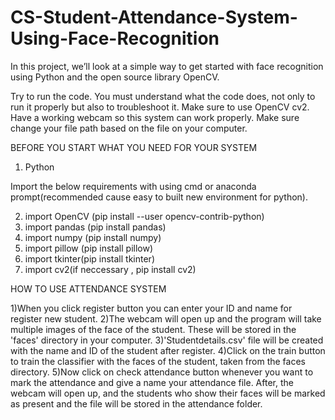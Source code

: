 # CS-Student-Attendance-System-Using-Face-Recognition

In this project, we’ll look at a simple way to get started with face recognition using Python and the open source library OpenCV.

Try to run the code. You must understand what the code does, not only to run it properly but also to troubleshoot it.
Make sure to use OpenCV cv2.
Have a working webcam so this system can work properly. 
Make sure change your file path based on the file on your computer.

BEFORE YOU START WHAT YOU NEED FOR YOUR SYSTEM

1. Python

Import the below requirements with using cmd or anaconda prompt(recommended cause easy to built new environment for python).

2. import OpenCV (pip install --user opencv-contrib-python)
3. import pandas (pip install pandas) 
4. import numpy  (pip install numpy)
5. import pillow (pip install pillow)
6. import tkinter(pip install tkinter)
7. import cv2(if neccessary , pip install cv2)


HOW TO USE ATTENDANCE SYSTEM

1)When you click register button you can enter your ID and name for register new student.
2)The webcam will open up and the program will take multiple images of the face of the student. These will be stored in the 'faces' directory in your computer.
3)'Studentdetails.csv' file will be created with the name and ID of the student after register.
4)Click on the train button to train the classifier with the faces of the student, taken from the faces directory.
5)Now click on check attendance button whenever you want to mark the attendance and give a name your attendance file. 
After, the webcam will open up, and the students who show their faces will be marked as present and the file will be stored in the attendance folder.
